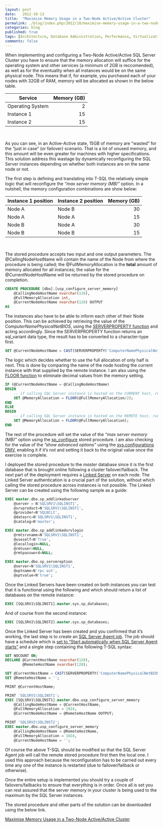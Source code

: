 ```yaml
---
layout: post
date:   2012-10-13
title:  "Maximise Memory Usage in a Two-Node Active/Active Cluster"
permalink: ./blog/index.php/2012/10/maximise-memory-usage-in-a-two-node-activeactive-cluster/
categories: blog
published: true
tags: [Architecture, Database Administration, Performance, Virtualization, Code Samples, DMV, Linked Servers, Microsoft Cluster, SQL Server 2005, SQL Server 2008, SQL Server 2008 R2, SQL Server 2012, SQL Server Agent, Windows]
comments: false
---
```

When implementing and configuring a Two-Node Active/Active SQL Server Cluster you have to ensure that the memory allocation will suffice for the operating system and other services (a minimum of 2GB is reccomended), as well as for the eventuality when all instances would be on the same physical node. This means that if, for example, you purchased each of your nodes with 32GB of RAM, memory will be allocated as shown in the below table.

Service             | Memory (GB)
------------------- | ----------:
Operating System    | 2
Instance 1          | 15
Instance 2          | 15
&nbsp;

As you can see, in an Active-Active state, 15GB of memory are “wasted” for the “just in case” (or failover) scenario. That is a lot of unused memory, and this amount will be even greater for machines with higher specifications. This solution address this wastage by dynamically reconfiguring the SQL Server instances depending on whether both instances are on the same node or not.

The first step is defining and translating into T-SQL the relatively simple logic that will reconfigure the _“max server memory (MB)”_ option. In a nutshell, the memory configuration combinations are show below:

Instance 1 position     | Instance 2 position   | Memory (GB)
----------------------- | --------------------- | ----------:
Node A                  | Node B                | 30
Node A                  | Node A                | 15
Node B                  | Node A                | 30
Node B                  | Node B                | 15
&nbsp;

The stored procedure accepts two input and one output parameters. The @CallingNodeHostName will contain the name of the Node from where the procedure is being called; the @FullMemoryAllocation is the **total** amount of memory allocated for all instances; the value for the @CurrentNodeHostName will be returned by the stored procedure on completion.

``` sql
CREATE PROCEDURE [dbo].[usp_configure_server_memory]
    @CallingNodeHostName nvarchar(128),
    @FullMemoryAllocation int,
    @CurrentNodeHostName nvarchar(128) OUTPUT
AS
```

The instances also have to be able to inform each other of their Node position. This can be achieved by retrieving the value of the _ComputerNamePhysicalNetBIOS_, using the [SERVERPROPERTY function](http://msdn.microsoft.com/en-us/library/ms174396.aspx "SERVERPROPERTY (Transact-SQL)") and acting accordingly. Since the SERVERPROPERTY function returns an sql_variant data type, the result has to be converted to a character-type first.

``` sql
SET @CurrentNodeHostName = CAST(SERVERPROPERTY('ComputerNamePhysicalNetBIOS') as nvarchar(128));
```

The logic which decides whether to use the full allocation of only half is next. This is done by comparing the name of the node hosting the current instance with that supplied by the remote instance. I am also using the [FLOOR function](http://msdn.microsoft.com/en-us/library/ms178531.aspx "FLOOR (Transact-SQL)") to eliminate decimal values from the memory setting.

``` sql
IF (@CurrentNodeHostName = @CallingNodeHostName)
BEGIN
    -- if calling SQL Server instance is hosted on the CURRENT host, run in "degraded mode"
    SET @MemoryAllocation = FLOOR(@FullMemoryAllocation/2);
END
ELSE
BEGIN
    -- if calling SQL Server instance is hosted on the REMOTE host, run in "degraded mode"
    SET @MemoryAllocation = FLOOR(@FullMemoryAllocation);
END
```

The rest of the procedure will set the value of the _“max server memory (MB)”_ option using the [sp_configure](http://msdn.microsoft.com/en-us/library/ms188787.aspx "sp\_configure (Transact-SQL)") stored procedure. I am also checking for the value of the _”show advanced options”_ using the [sys.configurations DMV](http://msdn.microsoft.com/en-us/library/ms188345.aspx "sys.configurations (Transact-SQL)"), enabling it if it’s not and setting it back to the original value once the exercise is complete.

I deployed the stored procedure to the _master_ database since it is the first database that is brought online following a cluster failover/failback. The next part of the deployment requires a [Linked Server](http://msdn.microsoft.com/en-us/library/ms188279.aspx "Linked Servers (Database Engine)") on each node. The Linked Server authentication is a crucial part of the solution, without which calling the stored procedure across instances is not possible. The Linked Server can be created using the following sample as a guide:

``` sql
EXEC master.dbo.sp_addlinkedserver
    @server = N'SQLSRV1\SQLINST1',
    @srvproduct=N'SQLSRV1\SQLINST1',
    @provider=N'SQLNCLI',
    @datasrc=N'SQLSRV1\SQLINST1',
    @catalog=N'master';

EXEC master.dbo.sp_addlinkedsrvlogin
    @rmtsrvname=N'SQLSRV1\SQLINST1',
    @useself=N'True',
    @locallogin=NULL,
    @rmtuser=NULL,
    @rmtpassword=NULL;

EXEC master.dbo.sp_serveroption
    @server=N'SQLSRV1\SQLINST1',
    @optname=N'rpc out',
    @optvalue=N'true';
```

Once the Linked Servers have been created on both instances you can test that it is functional using the following and which should return a list of databases on the remote instance:

``` sql
EXEC [SQLSRV1\SQLINST1].master.sys.sp_databases;
```

And of course from the second instance:

``` sql
EXEC [SQLSRV2\SQLINST2].master.sys.sp_databases;
```

Once the Linked Server has been created and you confirmed that it’s working, the last step is to create an [SQL Server Agent job](http://msdn.microsoft.com/en-us/library/ms186273.aspx "Create Jobs"). The job should have a schedule which is [set to “Start automatically when SQL Server Agent starts”](http://msdn.microsoft.com/en-us/library/ms191439.aspx "Schedule a Job") and a single step containing the following T-SQL syntax:

``` sql
SET NOCOUNT ON;
DECLARE @CurrentHostName nvarchar(128),
        @RemoteHostName nvarchar(128);

SET @CurrentHostName = CAST(SERVERPROPERTY('ComputerNamePhysicalNetBIOS') as nvarchar(128));
SET @RemoteHostName = '';

PRINT @CurrentHostName;

PRINT 'SQLSRV1\SQLINST1';
EXEC [SQLSRV1\SQLINST1].master.dbo.usp_configure_server_memory
    @CallingNodeHostName = @CurrentHostName,
    @FullMemoryAllocation = 1024,
    @CurrentNodeHostName = @RemoteHostName OUTPUT;

PRINT 'SQLSRV2\SQLINST2';
EXEC master.dbo.usp_configure_server_memory
    @CallingNodeHostName = @RemoteHostName,
    @FullMemoryAllocation = 1024,
    @CurrentNodeHostName = '';
```

Of course the above T-SQL should be modified so that the SQL Server Agent job will call the remote stored procedure first then the local one. I used this approach because the reconfiguration has to be carried out every time any one of the instance is restarted (due to failover/failback or otherwise).

Once the entire setup is implemented you should try a couple of failovers/failbacks to ensure that everything is in order. Once all is set you can rest assured that the server memory in your cluster is being used to the maximum by the SQL Server instances.

The stored procedure and other parts of the solution can be downloaded using the below link.

[Maximise Memory Usage in a Two-Node Active/Active Cluster](/assets/article_files/2012/10/maximise-memory-usage-in-a-two-node-activeactive-cluster.zip)
